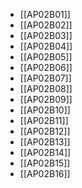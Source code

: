 - [[AP02B01]]
- [[AP02B02]]
- [[AP02B03]]
- [[AP02B04]]
- [[AP02B05]]
- [[AP02B06]]
- [[AP02B07]]
- [[AP02B08]]
- [[AP02B09]]
- [[AP02B10]]
- [[AP02B11]]
- [[AP02B12]]
- [[AP02B13]]
- [[AP02B14]]
- [[AP02B15]]
- [[AP02B16]]